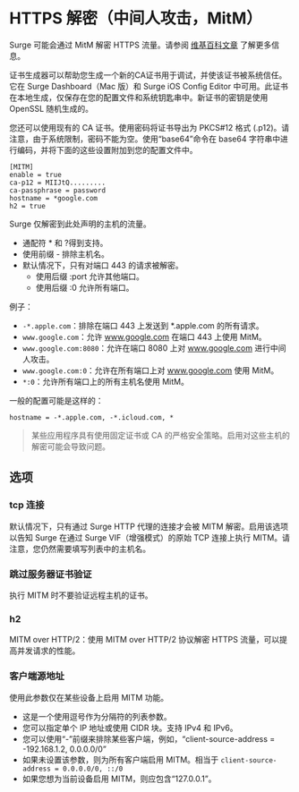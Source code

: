 # HTTPS 解密（中间人攻击，MitM）

Surge 可能会通过 MitM 解密 HTTPS 流量。请参阅 [维基百科文章](https://en.wikipedia.org/wiki/Man-in-the-middle_attack) 了解更多信息。

证书生成器可以帮助您生成一个新的CA证书用于调试，并使该证书被系统信任。它在 Surge Dashboard（Mac 版）和 Surge iOS Config Editor 中可用。此证书在本地生成，仅保存在您的配置文件和系统钥匙串中。新证书的密钥是使用 OpenSSL 随机生成的。

您还可以使用现有的 CA 证书。使用密码将证书导出为 PKCS#12 格式 (.p12)。请注意，由于系统限制，密码不能为空。使用“base64”命令在 base64 字符串中进行编码，并将下面的这些设置附加到您的配置文件中。


```
[MITM]
enable = true
ca-p12 = MIIJtQ.........
ca-passphrase = password
hostname = *google.com
h2 = true
```

Surge 仅解密到此处声明的主机的流量。

- 通配符 * 和 ?得到支持。
- 使用前缀 - 排除主机名。
- 默认情况下，只有对端口 443 的请求被解密。
  - 使用后缀 :port 允许其他端口。
  - 使用后缀 :0 允许所有端口。

例子：
- `-*.apple.com`：排除在端口 443 上发送到 *.apple.com 的所有请求。
- `www.google.com`：允许 www.google.com 在端口 443 上使用 MitM。
- `www.google.com:8080`：允许在端口 8080 上对 www.google.com 进行中间人攻击。
- `www.google.com:0`：允许在所有端口上对 www.google.com 使用 MitM。
- `*:0`：允许所有端口上的所有主机名使用 MitM。

一般的配置可能是这样的：

`hostname = -*.apple.com, -*.icloud.com, *`

> 某些应用程序具有使用固定证书或 CA 的严格安全策略。启用对这些主机的解密可能会导致问题。


## 选项

### tcp 连接

默认情况下，只有通过 Surge HTTP 代理的连接才会被 MITM 解密。启用该选项以告知 Surge 在通过 Surge VIF（增强模式）的原始 TCP 连接上执行 MITM。请注意，您仍然需要填写列表中的主机名。

### 跳过服务器证书验证

执行 MITM 时不要验证远程主机的证书。

### h2

MITM over HTTP/2：使用 MITM over HTTP/2 协议解密 HTTPS 流量，可以提高并发请求的性能。

### 客户端源地址

使用此参数仅在某些设备上启用 MITM 功能。

  - 这是一个使用逗号作为分隔符的列表参数。
  - 您可以指定单个 IP 地址或使用 CIDR 块。支持 IPv4 和 IPv6。
  - 您可以使用“-”前缀来排除某些客户端，例如，“client-source-address = -192.168.1.2, 0.0.0.0/0”
  - 如果未设置该参数，则为所有客户端启用 MITM。相当于 `client-source-address = 0.0.0.0/0, ::/0`
  - 如果您想为当前设备启用 MITM，则应包含“127.0.0.1”。